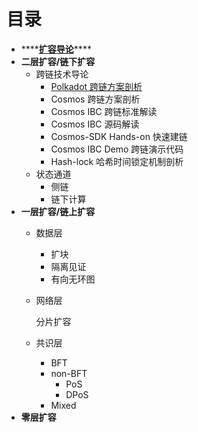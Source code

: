 # 目录



* \*\*\*\*[**扩容导论**](scaling-overview.md)\*\*\*\*
* **二层扩容/链下扩容**
  * 跨链技术导论
    * [Polkadot 跨链方案剖析](polkadot.md)
    * Cosmos 跨链方案剖析
    * Cosmos IBC 跨链标准解读
    * Cosmos IBC 源码解读
    * Cosmos-SDK Hands-on 快速建链
    * Cosmos IBC Demo 跨链演示代码
    * Hash-lock 哈希时间锁定机制剖析
  * 状态通道
    * 侧链
    * 链下计算
* **一层扩容/链上扩容**
  * 数据层
    * 扩块
    * 隔离见证
    * 有向无环图
  * 网络层

    分片扩容

  * 共识层
    * BFT
    * non-BFT
      * PoS
      * DPoS
    * Mixed
* **零层扩容**

